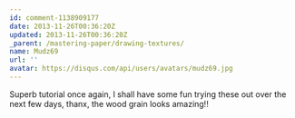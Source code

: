 ```yaml
---
id: comment-1138909177
date: 2013-11-26T00:36:20Z
updated: 2013-11-26T00:36:20Z
_parent: /mastering-paper/drawing-textures/
name: Mudz69
url: ''
avatar: https://disqus.com/api/users/avatars/mudz69.jpg
---
```


Superb tutorial once again, I shall have some fun trying these out over the next
few days, thanx, the wood grain looks amazing!!
